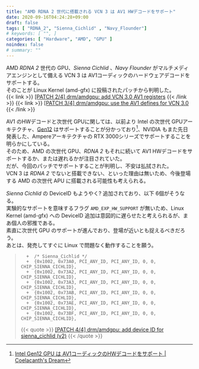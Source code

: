 ```yaml
---
title: "AMD RDNA 2 世代に搭載される VCN 3 は AV1 HWデコードをサポート"
date: 2020-09-16T04:24:28+09:00
draft: false
tags: [ "RDNA_2", "Sienna_Cichlid" , "Navy_Flounder"]
# keywords: [ "", ]
categories: [ "Hardware", "AMD", "GPU" ]
noindex: false
# summary: ""
---
```


AMD *RDNA 2* 世代の GPU、*Sienna Cichlid* 、*Navy Flounder* がマルチメディアエンジンとして備える VCN 3 は AV1コーディックのハードウェアデコードをサポートする。  
そのことが Linux Kernel (amd-gfx) に投稿されたパッチから判明した。  
{{< link >}} [[PATCH 2/4] drm/amdgpu: add VCN 3.0 AV1 registers](https://lists.freedesktop.org/archives/amd-gfx/2020-September/053779.html) {{< /link >}}
{{< link >}} [[PATCH 3/4] drm/amdgpu: use the AV1 defines for VCN 3.0](https://lists.freedesktop.org/archives/amd-gfx/2020-September/053780.html) {{< /link >}}

AV1 のHWデコードと次世代 GPUに関しては、以前より Intel の次世代 GPUアーキテクチャ、[Gen12](/tags/gen12) はサポートすることが分かっており[^gen12-av1-dec]、NVIDIA もまた先日発表した、Ampereアーキテクチャの RTX 3000シリーズでサポートすることを明らかにしている。  
そのため、AMD の次世代 GPU、*RDNA 2* もそれに続いて AV1 HWデコードをサポートするか、または遅れるかが注目されていた。  
だが、今回のパッチでサポートすることが判明し、不安は払拭された。  
VCN 3 は *RDNA 2* でないと搭載できない、といった理由は無いため、今後登場する AMD の次世代 APU に搭載される可能性も考えられる。  


[^gen12-av1-dec]: [Intel Gen12 GPU は AV1コーディックのHWデコードをサポート | Coelacanth's Dream](/posts/2020/07/09/intel-gen12-av1-decode/)

*Sienna Cichlid* の DeviceID もようやく? 追加されており、以下 6個がそうなる。  
実験的なサポートを意味するフラグ `AMD_EXP_HW_SUPPORT` が無いため、Linux Kernel (amd-gfx) への DeviceID 追加は意図的に遅らせたと考えられるが、まあ個人の邪推である。  
素直に次世代 GPU のサポートが進んでおり、登場が近いとも捉えるべきだろう。  
あとは、発売してすぐに Linux で問題なく動作することを願う。  

 >       +	/* Sienna_Cichlid */
 >       +	{0x1002, 0x73A0, PCI_ANY_ID, PCI_ANY_ID, 0, 0, CHIP_SIENNA_CICHLID},
 >       +	{0x1002, 0x73A2, PCI_ANY_ID, PCI_ANY_ID, 0, 0, CHIP_SIENNA_CICHLID},
 >       +	{0x1002, 0x73A3, PCI_ANY_ID, PCI_ANY_ID, 0, 0, CHIP_SIENNA_CICHLID},
 >       +	{0x1002, 0x73AB, PCI_ANY_ID, PCI_ANY_ID, 0, 0, CHIP_SIENNA_CICHLID},
 >       +	{0x1002, 0x73AE, PCI_ANY_ID, PCI_ANY_ID, 0, 0, CHIP_SIENNA_CICHLID},
 >       +	{0x1002, 0x73BF, PCI_ANY_ID, PCI_ANY_ID, 0, 0, CHIP_SIENNA_CICHLID},
 >
 > {{< quote >}} [[PATCH 4/4] drm/amdgpu: add device ID for sienna_cichlid (v2)](https://lists.freedesktop.org/archives/amd-gfx/2020-September/053781.html) {{< /quote >}}

